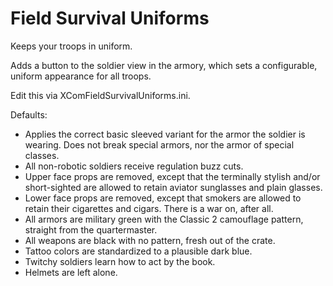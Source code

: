 ﻿# Field Survival Uniforms

Keeps your troops in uniform.

Adds a button to the soldier view in the armory, which sets a configurable, uniform appearance for all troops.

Edit this via XComFieldSurvivalUniforms.ini.

Defaults:

- Applies the correct basic sleeved variant for the armor the soldier is wearing. Does not break special armors, nor the armor of special classes.
- All non-robotic soldiers receive regulation buzz cuts.
- Upper face props are removed, except that the terminally stylish and/or short-sighted are allowed to retain aviator sunglasses and plain glasses.
- Lower face props are removed, except that smokers are allowed to retain their cigarettes and cigars. There is a war on, after all.
- All armors are military green with the Classic 2 camouflage pattern, straight from the quartermaster.
- All weapons are black with no pattern, fresh out of the crate.
- Tattoo colors are standardized to a plausible dark blue.
- Twitchy soldiers learn how to act by the book.
- Helmets are left alone.
